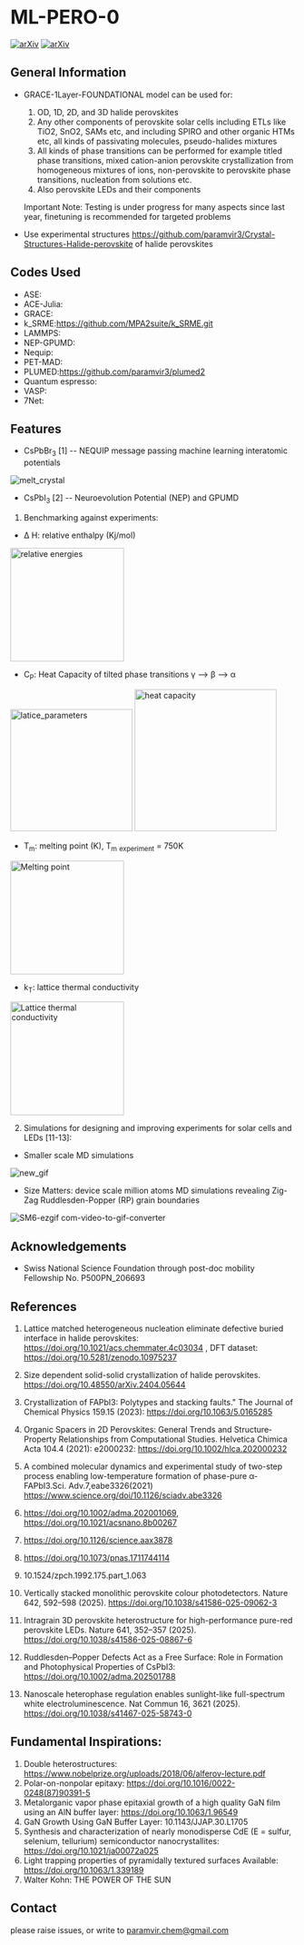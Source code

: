 # <span style="font-size:larger;">ML-PERO-0</span>

[![arXiv](https://img.shields.io/badge/arXiv-1234.56789-b31b1b.svg)](https://arxiv.org/abs/2404.05644)
[![arXiv](https://img.shields.io/badge/arXiv-1234.56789-b31b1b.svg)](https://arxiv.org/abs/2405.11599) 

## General Information
- GRACE-1Layer-FOUNDATIONAL model can be used for:
  
  1. OD, 1D, 2D, and 3D halide perovskites
  2. Any other components of perovskite solar cells including ETLs like TiO2, SnO2, SAMs etc, and including SPIRO and other organic HTMs etc, all kinds of passivating molecules, pseudo-halides mixtures
  3. All kinds of phase transitions can be performed for example titled phase transitions, mixed cation-anion perovskite crystallization from homogeneous mixtures of ions, non-perovskite to perovskite phase transitions, nucleation from solutions etc.
  4. Also perovskite LEDs and their components
     
  Important Note: Testing is under progress for many aspects since last year, finetuning is recommended for targeted problems
     
- Use experimental structures https://github.com/paramvir3/Crystal-Structures-Halide-perovskite of halide perovskites

## Codes Used
* ASE:
* ACE-Julia:
* GRACE:
* k_SRME:https://github.com/MPA2suite/k_SRME.git
* LAMMPS:
* NEP-GPUMD:
* Nequip:
* PET-MAD:
* PLUMED:https://github.com/paramvir3/plumed2
* Quantum espresso:
* VASP:
* 7Net:

## Features
- CsPbBr<sub>3</sub> [1] -- NEQUIP message passing machine learning interatomic potentials

![melt_crystal](https://github.com/ahlawat-paramvir/MLIP-Perovskites/assets/10708344/803ad827-2fea-4ed7-8696-f46d1f5ee1fe)

- CsPbI<sub>3</sub> [2] -- Neuroevolution Potential (NEP) and GPUMD
1. Benchmarking against experiments:

* &Delta; H: relative enthalpy (Kj/mol)
<img src="https://github.com/user-attachments/assets/be4c6bf8-8d44-46df-a1b3-7c2e845c0d32" alt="relative energies" width="200" >


* C<sub>P</sub>: Heat Capacity of tilted phase transitions γ --> β --> α

<img src="https://github.com/user-attachments/assets/a5a565b1-fe0c-436b-b473-e6eed0ce9562" alt="latice_parameters" width="215" >

<img src="https://github.com/user-attachments/assets/1e31df37-bc42-4569-9f81-666180eb6392" alt="heat capacity" width="250" >


* T<sub>m</sub>: melting point (K), T<sub>m</sub> <sub>experiment</sub> = 750K

<img src="https://github.com/user-attachments/assets/b1f918da-f912-4a2a-958d-05749fb9266f" alt="Melting point" width="200" >


* k<sub>T</sub>: lattice thermal conductivity

<img src="https://github.com/user-attachments/assets/b5b976e7-2a8f-44af-b2b9-2c47da025a36" alt="Lattice thermal conductivity" width="200" >


2. Simulations for designing and improving experiments for solar cells and LEDs [11-13]:

* Smaller scale MD simulations

![new_gif](https://github.com/ahlawat-paramvir/MLIP-Perovskites/assets/10708344/1f028241-0ac0-4797-ba8a-91ec38bfbfea)

* Size Matters: device scale million atoms MD simulations revealing Zig-Zag Ruddlesden-Popper (RP) grain boundaries 

![SM6-ezgif com-video-to-gif-converter](https://github.com/user-attachments/assets/712eff9b-64b5-4c7f-9a9f-5f194a9c48c6)




## Acknowledgements
- Swiss National Science Foundation through post-doc mobility Fellowship No. P500PN_206693

## References
1. Lattice matched heterogeneous nucleation eliminate defective buried interface in halide perovskites: https://doi.org/10.1021/acs.chemmater.4c03034 , DFT dataset: https://doi.org/10.5281/zenodo.10975237
2. Size dependent solid-solid crystallization of halide perovskites. https://doi.org/10.48550/arXiv.2404.05644
3. Crystallization of FAPbI3: Polytypes and stacking faults." The Journal of Chemical Physics 159.15 (2023): https://doi.org/10.1063/5.0165285
4. Organic Spacers in 2D Perovskites: General Trends and Structure‐Property Relationships from Computational Studies. Helvetica Chimica Acta 104.4 (2021): e2000232: https://doi.org/10.1002/hlca.202000232
5. A combined molecular dynamics and experimental study of two-step process enabling low-temperature formation of phase-pure α-FAPbI3.Sci. Adv.7,eabe3326(2021) https://www.science.org/doi/10.1126/sciadv.abe3326
6. https://doi.org/10.1002/adma.202001069, https://doi.org/10.1021/acsnano.8b00267
7. https://doi.org/10.1126/science.aax3878
8. https://doi.org/10.1073/pnas.1711744114
9. 10.1524/zpch.1992.175.part_1.063

11. Vertically stacked monolithic perovskite colour photodetectors. Nature 642, 592–598 (2025). https://doi.org/10.1038/s41586-025-09062-3
12. Intragrain 3D perovskite heterostructure for high-performance pure-red perovskite LEDs. Nature 641, 352–357 (2025). https://doi.org/10.1038/s41586-025-08867-6
13. Ruddlesden–Popper Defects Act as a Free Surface: Role in Formation and Photophysical Properties of CsPbI3: https://doi.org/10.1002/adma.202501788
14. Nanoscale heterophase regulation enables sunlight-like full-spectrum white electroluminescence. Nat Commun 16, 3621 (2025). https://doi.org/10.1038/s41467-025-58743-0

## Fundamental Inspirations: 
1. Double heterostructures: https://www.nobelprize.org/uploads/2018/06/alferov-lecture.pdf
2. Polar-on-nonpolar epitaxy: https://doi.org/10.1016/0022-0248(87)90391-5
3. Metalorganic vapor phase epitaxial growth of a high quality GaN film using an AlN buffer layer: https://doi.org/10.1063/1.96549
4. GaN Growth Using GaN Buffer Layer: 10.1143/JJAP.30.L1705
5. Synthesis and characterization of nearly monodisperse CdE (E = sulfur, selenium, tellurium) semiconductor nanocrystallites: https://doi.org/10.1021/ja00072a025
6. Light trapping properties of pyramidally textured surfaces Available: https://doi.org/10.1063/1.339189
7. Walter Kohn: THE POWER OF THE SUN


## Contact
please raise issues, or write to paramvir.chem@gmail.com


